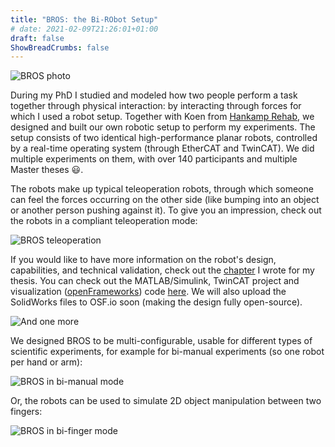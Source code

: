 ```yaml
---
title: "BROS: the Bi-RObot Setup"
# date: 2021-02-09T21:26:01+01:00
draft: false
ShowBreadCrumbs: false
---
```


![BROS photo](/img/bros-photo-lowres.png)

During my PhD I studied and modeled how two people perform a task together through physical interaction: by interacting through forces for which I used a robot setup. Together with Koen from [Hankamp Rehab](https://www.hankamprehab.nl/), we designed and built our own robotic setup to perform my experiments. The setup consists of two identical high-performance planar robots, controlled by a real-time operating system (through EtherCAT and TwinCAT). We did multiple experiments on them, with over 140 participants and multiple Master theses 😃.

The robots make up typical teleoperation robots, through which someone can feel the forces occurring on the other side (like bumping into an object or another person pushing against it). To give you an impression, check out the robots in a compliant teleoperation mode:

![BROS teleoperation](/gif/bros-teleop.gif#center)

If you would like to have more information on the robot's design, capabilities, and technical validation, check out the [chapter](/bros-chapter-phdthesis-220221.pdf) I wrote for my thesis. You can check out the MATLAB/Simulink, TwinCAT project and visualization ([openFrameworks](https://openframeworks.cc/)) code [here](https://github.com/niekbeckers/bi-robot-setup). We will also upload the SolidWorks files to OSF.io soon (making the design fully open-source).

![And one more](/img/bros-render-overview.png)

We designed BROS to be multi-configurable, usable for different types of scientific experiments, for example for bi-manual experiments (so one robot per hand or arm):

![BROS in bi-manual mode](/img/bros-bimanual.jpg)

Or, the robots can be used to simulate 2D object manipulation between two fingers:

![BROS in bi-finger mode](/img/bros-bifinger.jpg)



